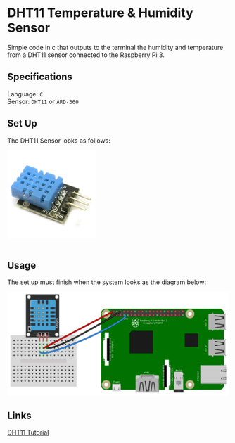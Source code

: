# DHT11 Temperature & Humidity Sensor

Simple code in c that outputs to the terminal the humidity and temperature from a DHT11 sensor connected to the Raspberry Pi 3. <br />

## Specifications

Language: `C`<br />
Sensor: `DHT11` or `ARD-360` <br />

## Set Up

The DHT11 Sensor looks as follows: <br />

<div>
<img src="https://github.com/the-other-mariana/circuits-workshop/blob/master/session04/images/DHT11.jpg" height="200"/>
</div>
<br />

## Usage

The set up must finish when the system looks as the diagram below: <br />

![alt text](https://github.com/the-other-mariana/circuits-workshop/blob/master/session04/images/rasp-diagram.png?raw=true) <br />

## Links

[DHT11 Tutorial](https://www.circuitbasics.com/how-to-set-up-the-dht11-humidity-sensor-on-the-raspberry-pi/) <br />